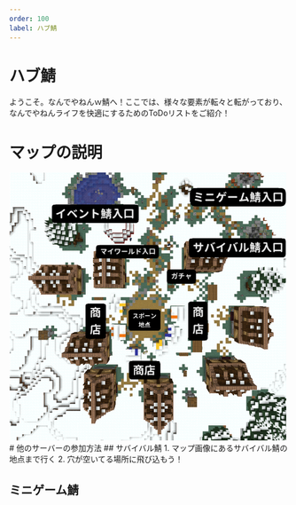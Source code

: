 ```yaml
---
order: 100
label: ハブ鯖
---
```


# ハブ鯖
ようこそ。なんでやねんｗ鯖へ！ここでは、様々な要素が転々と転がっており、なんでやねんライフを快適にするためのToDoリストをご紹介！
# マップの説明
<img src="/image/lobby-map1.png" width="500">
# 他のサーバーの参加方法
## サバイバル鯖
1. マップ画像にあるサバイバル鯖の地点まで行く
2. 穴が空いてる場所に飛び込もう！

## ミニゲーム鯖
